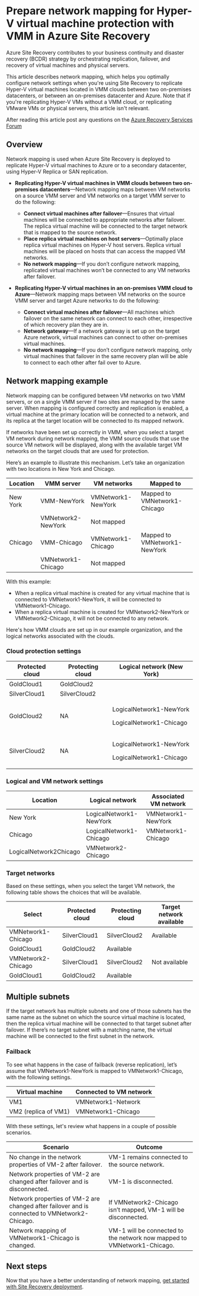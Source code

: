 <properties
	pageTitle="Prepare network mapping for Hyper-V virtual machine protection with VMM in Azure Site Recovery  | Microsoft Azure"
	description="Set up network mapping for Hyper-V virtual machine replication from an on-premises datacenter to Azure, or to a secondary site."
	services="site-recovery"
	documentationCenter=""
	authors="rayne-wiselman"
	manager="jwhit"
	editor=""/>

<tags
	ms.service="site-recovery"
	ms.devlang="na"
	ms.topic="get-started-article"
	ms.tgt_pltfrm="na"
	ms.workload="storage-backup-recovery"
	ms.date="12/01/2015"
	ms.author="raynew"/>


# Prepare network mapping for Hyper-V virtual machine protection with VMM in Azure Site Recovery

Azure Site Recovery contributes to your business continuity and disaster recovery (BCDR) strategy by orchestrating replication, failover, and recovery of virtual machines and physical servers. 

This article describes network mapping, which helps you optimally configure network settings when you're using Site Recovery to replicate Hyper-V virtual machines located in VMM clouds between two on-premises datacenters, or between an on-premises datacenter and Azure. Note that if you're replicating Hyper-V VMs without a VMM cloud, or replicating VMware VMs or physical servers, this article isn't relevant. 

After reading this article post any questions on the [Azure Recovery Services Forum](https://social.msdn.microsoft.com/forums/azure/home?forum=hypervrecovmgr)


## Overview

Network mapping is used when Azure Site Recovery is deployed to replicate Hyper-V virtual machines to Azure or to a secondary datacenter, using Hyper-V Replica or SAN replication. 

- **Replicating Hyper-V virtual machines in VMM clouds between two on-premises datacenters**—Network mapping maps between VM networks on a source VMM server and VM networks on a target VMM server to do the following:

	- **Connect virtual machines after failover**—Ensures that virtual machines will be connected to appropriate networks after failover. The replica virtual machine will be connected to the target network that is mapped to the source network.
	- **Place replica virtual machines on host servers**—Optimally place replica virtual machines on Hyper-V host servers. Replica virtual machines will be placed on hosts that can access the mapped VM networks.
	- **No network mapping**—If you don’t configure network mapping, replicated virtual machines won’t be connected to any VM networks after failover.

- **Replicating Hyper-V virtual machines in an on-premises VMM cloud to Azure**—Network mapping maps between VM networks on the source VMM server and target Azure networks to do the following:
	- **Connect virtual machines after failover**—All machines which failover on the same network can connect to each other, irrespective of which recovery plan they are in.
	- **Network gateway**—If a network gateway is set up on the target Azure network, virtual machines can connect to other on-premises virtual machines.
	- **No network mapping**—If you don’t configure network mapping, only virtual machines that failover in the same recovery plan will be able to connect to each other after fail over to Azure.


## Network mapping example

Network mapping can be configured between VM networks on two VMM servers, or on a single VMM server if two sites are managed by the same server. When mapping is configured correctly and replication is enabled, a virtual machine at the primary location will be connected to a network, and its replica at the target location will be connected to its mapped network.

If networks have been set up correctly in VMM, when you select a target VM network during network mapping, the VMM source clouds that use the source VM network will be displayed, along with the available target VM networks on the target clouds that are used for protection.

Here’s an example to illustrate this mechanism. Let’s take an organization with two locations in New York and Chicago.

**Location** | **VMM server** | **VM networks** | **Mapped to**
---|---|---|---
New York | VMM-NewYork| VMNetwork1-NewYork | Mapped to VMNetwork1-Chicago
 |  | VMNetwork2-NewYork | Not mapped
Chicago | VMM-Chicago| VMNetwork1-Chicago | Mapped to VMNetwork1-NewYork
 | | VMNetwork1-Chicago | Not mapped

With this example:

- When a replica virtual machine is created for any virtual machine that is connected to VMNetwork1-NewYork, it will be connected to VMNetwork1-Chicago.
- When a replica virtual machine is created for VMNetwork2-NewYork or VMNetwork2-Chicago, it will not be connected to any network.

Here's how VMM clouds are set up in our example organization, and the logical networks associated with the clouds.

### Cloud protection settings

**Protected cloud** | **Protecting cloud** | **Logical network (New York)**  
---|---|---
GoldCloud1 | GoldCloud2 |
SilverCloud1| SilverCloud2 |
GoldCloud2 | <p>NA</p><p></p> | <p>LogicalNetwork1-NewYork</p><p>LogicalNetwork1-Chicago</p>
SilverCloud2 | <p>NA</p><p></p> | <p>LogicalNetwork1-NewYork</p><p>LogicalNetwork1-Chicago</p>

### Logical and VM network settings

**Location** | **Logical network** | **Associated VM network**
---|---|---
New York | LogicalNetwork1-NewYork | VMNetwork1-NewYork
Chicago | LogicalNetwork1-Chicago | VMNetwork1-Chicago
 | LogicalNetwork2Chicago | VMNetwork2-Chicago

### Target networks

Based on these settings, when you select the target VM network, the following table shows the choices that will be available.

**Select** | **Protected cloud** | **Protecting cloud** | **Target network available**
---|---|---|---
VMNetwork1-Chicago | SilverCloud1 | SilverCloud2 | Available
 | GoldCloud1 | GoldCloud2 | Available
VMNetwork2-Chicago | SilverCloud1 | SilverCloud2 | Not available
 | GoldCloud1 | GoldCloud2 | Available



## Multiple subnets

If the target network has multiple subnets and one of those subnets has the same name as the subnet on which the source virtual machine is located, then the replica virtual machine will be connected to that target subnet after failover. If there’s no target subnet with a matching name, the virtual machine will be connected to the first subnet in the network.


### Failback

To see what happens in the case of failback (reverse replication), let’s assume that VMNetwork1-NewYork is mapped to VMNetwork1-Chicago, with the following settings.


**Virtual machine** | **Connected to VM network**
---|---
VM1 | VMNetwork1-Network
VM2 (replica of VM1) | VMNetwork1-Chicago

With these settings, let's review what happens in a couple of possible scenarios.

**Scenario** | **Outcome**
---|---
No change in the network properties of VM-2 after failover. | VM-1 remains connected to the source network.
Network properties of VM-2 are changed after failover and is disconnected. | VM-1 is disconnected.
Network properties of VM-2 are changed after failover and is connected to VMNetwork2-Chicago. | If VMNetwork2-Chicago isn’t mapped, VM-1 will be disconnected.
Network mapping of VMNetwork1-Chicago is changed. | VM-1 will be connected to the network now mapped to VMNetwork1-Chicago.


## Next steps

Now that you have a better understanding of network mapping, [get started with Site Recovery deployment](site-recovery-best-practices.md).
